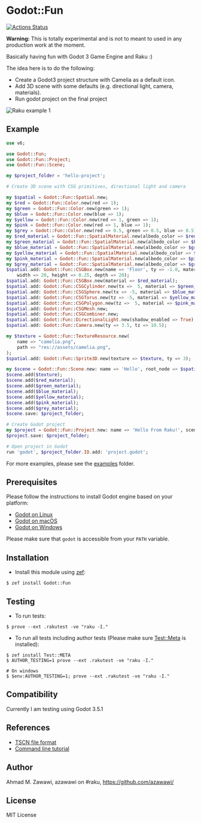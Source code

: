 # Godot::Fun

[![Actions
Status](https://github.com/azawawi/raku-godot-fun/workflows/test/badge.svg)](https://github.com/azawawi/raku-godot-fun/actions)

**Warning:** This is totally experimental and is not to meant to used in any production work at
the moment.

Basically having fun with Godot 3 Game Engine and Raku :)

The idea here is to do the following:
- Create a Godot3 project structure with Camelia as a default icon.
- Add 3D scene with some defaults (e.g. directional light, camera, materials).
- Run godot project on the final project

![Raku example
1](https://raw.githubusercontent.com/azawawi/raku-godot-fun/main/screenshots/example01.png)

## Example

```Raku
use v6;

use Godot::Fun;
use Godot::Fun::Project;
use Godot::Fun::Scene;

my $project_folder = 'hello-project';

# Create 3D scene with CSG primitives, directional light and camera

my $spatial = Godot::Fun::Spatial.new;
my $red = Godot::Fun::Color.new(red => 1);
my $green = Godot::Fun::Color.new(green => 1);
my $blue = Godot::Fun::Color.new(blue => 1);
my $yellow = Godot::Fun::Color.new(red => 1, green => 1);
my $pink = Godot::Fun::Color.new(red => 1, blue => 1);
my $grey = Godot::Fun::Color.new(red => 0.5, green => 0.5, blue => 0.5);
my $red_material = Godot::Fun::SpatialMaterial.new(albedo_color => $red);
my $green_material = Godot::Fun::SpatialMaterial.new(albedo_color => $blue);
my $blue_material = Godot::Fun::SpatialMaterial.new(albedo_color => $green);
my $yellow_material = Godot::Fun::SpatialMaterial.new(albedo_color => $yellow);
my $pink_material = Godot::Fun::SpatialMaterial.new(albedo_color => $pink);
my $grey_material = Godot::Fun::SpatialMaterial.new(albedo_color => $grey);
$spatial.add: Godot::Fun::CSGBox.new(name => 'Floor', ty => -1.0, material => $grey_material,
    width => 20, height => 0.25, depth => 20);
$spatial.add: Godot::Fun::CSGBox.new(material => $red_material);
$spatial.add: Godot::Fun::CSGCylinder.new(tx =>  5, material => $green_material);
$spatial.add: Godot::Fun::CSGSphere.new(tx => -5, material => $blue_material);
$spatial.add: Godot::Fun::CSGTorus.new(tz => -5, material => $yellow_material);
$spatial.add: Godot::Fun::CSGPolygon.new(tz =>  5, material => $pink_material);
$spatial.add: Godot::Fun::CSGMesh.new;
$spatial.add: Godot::Fun::CSGCombiner.new;
$spatial.add: Godot::Fun::DirectionalLight.new(shadow_enabled => True);
$spatial.add: Godot::Fun::Camera.new(ty => 3.5, tz => 10.5);

my $texture = Godot::Fun::TextureResource.new(
    name => "camelia.png",
    path => "res://assets/camelia.png",
);
$spatial.add: Godot::Fun::Sprite3D.new(texture => $texture, ty => 3);

my $scene = Godot::Fun::Scene.new: name => 'Hello', root_node => $spatial;
$scene.add($texture);
$scene.add($red_material);
$scene.add($green_material);
$scene.add($blue_material);
$scene.add($yellow_material);
$scene.add($pink_material);
$scene.add($grey_material);
$scene.save: $project_folder;

# Create Godot project
my $project = Godot::Fun::Project.new: name => 'Hello From Raku!', scene => $scene;
$project.save: $project_folder;

# Open project in Godot
run 'godot', $project_folder.IO.add: 'project.godot';
```

For more examples, please see the [examples](examples) folder.

## Prerequisites

Please follow the instructions to install Godot engine based on your platform:

- [Godot on Linux](https://godotengine.org/download/linux)
- [Godot on macOS](https://godotengine.org/download/osx)
- [Godot on Windows](https://godotengine.org/download/windows)

Please make sure that `godot` is accessible from your `PATH` variable.

## Installation

- Install this module using [zef](https://github.com/ugexe/zef):

```
$ zef install Godot::Fun
```

## Testing

- To run tests:
```
$ prove --ext .rakutest -ve "raku -I."
```

- To run all tests including author tests (Please make sure
[Test::Meta](https://github.com/jonathanstowe/Test-META) is installed):
```
$ zef install Test::META
$ AUTHOR_TESTING=1 prove --ext .rakutest -ve "raku -I."

# On windows
$ $env:AUTHOR_TESTING=1; prove --ext .rakutest -ve "raku -I."

```

## Compatibility

Currently I am testing using Godot 3.5.1

## References

- [TSCN file format](https://docs.godotengine.org/en/stable/development/file_formats/tscn.htm://docs.godotengine.org/en/stable/development/file_formats/tscn.html)
- [Command line tutorial](https://docs.godotengine.org/en/stable/tutorials/editor/command_line_tutorial.html)

## Author

Ahmad M. Zawawi, azawawi on #raku, https://github.com/azawawi/

## License

MIT License
